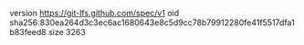 version https://git-lfs.github.com/spec/v1
oid sha256:830ea264d3c3ec6ac1680643e8c5d9cc78b79912280fe41f5517dfa1b83feed8
size 3263
